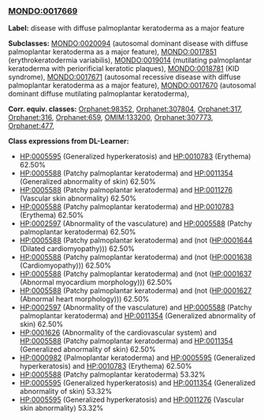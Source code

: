 
### [MONDO:0017669](http://purl.obolibrary.org/obo/MONDO_0017669)
**Label:** disease with diffuse palmoplantar keratoderma as a major feature

**Subclasses:** [MONDO:0020094](http://purl.obolibrary.org/obo/MONDO_0020094) (autosomal dominant disease with diffuse palmoplantar keratoderma as a major feature), [MONDO:0017851](http://purl.obolibrary.org/obo/MONDO_0017851) (erythrokeratodermia variabilis), [MONDO:0019014](http://purl.obolibrary.org/obo/MONDO_0019014) (mutilating palmoplantar keratoderma with periorificial keratotic plaques), [MONDO:0018781](http://purl.obolibrary.org/obo/MONDO_0018781) (KID syndrome), [MONDO:0017671](http://purl.obolibrary.org/obo/MONDO_0017671) (autosomal recessive disease with diffuse palmoplantar keratoderma as a major feature), [MONDO:0017670](http://purl.obolibrary.org/obo/MONDO_0017670) (autosomal dominant diffuse mutilating palmoplantar keratoderma), 

**Corr. equiv. classes:** [Orphanet:98352](http://www.orpha.net/ORDO/Orphanet_98352), [Orphanet:307804](http://www.orpha.net/ORDO/Orphanet_307804), [Orphanet:317](http://www.orpha.net/ORDO/Orphanet_317), [Orphanet:316](http://www.orpha.net/ORDO/Orphanet_316), [Orphanet:659](http://www.orpha.net/ORDO/Orphanet_659), [OMIM:133200](http://purl.obolibrary.org/obo/OMIM_133200), [Orphanet:307773](http://www.orpha.net/ORDO/Orphanet_307773), [Orphanet:477](http://www.orpha.net/ORDO/Orphanet_477), 

**Class expressions from DL-Learner:**

- [HP:0005595](http://purl.obolibrary.org/obo/HP_0005595) (Generalized hyperkeratosis) and [HP:0010783](http://purl.obolibrary.org/obo/HP_0010783) (Erythema) 62.50%
- [HP:0005588](http://purl.obolibrary.org/obo/HP_0005588) (Patchy palmoplantar keratoderma) and [HP:0011354](http://purl.obolibrary.org/obo/HP_0011354) (Generalized abnormality of skin) 62.50%
- [HP:0005588](http://purl.obolibrary.org/obo/HP_0005588) (Patchy palmoplantar keratoderma) and [HP:0011276](http://purl.obolibrary.org/obo/HP_0011276) (Vascular skin abnormality) 62.50%
- [HP:0005588](http://purl.obolibrary.org/obo/HP_0005588) (Patchy palmoplantar keratoderma) and [HP:0010783](http://purl.obolibrary.org/obo/HP_0010783) (Erythema) 62.50%
- [HP:0002597](http://purl.obolibrary.org/obo/HP_0002597) (Abnormality of the vasculature) and [HP:0005588](http://purl.obolibrary.org/obo/HP_0005588) (Patchy palmoplantar keratoderma) 62.50%
- [HP:0005588](http://purl.obolibrary.org/obo/HP_0005588) (Patchy palmoplantar keratoderma) and (not ([HP:0001644](http://purl.obolibrary.org/obo/HP_0001644) (Dilated cardiomyopathy))) 62.50%
- [HP:0005588](http://purl.obolibrary.org/obo/HP_0005588) (Patchy palmoplantar keratoderma) and (not ([HP:0001638](http://purl.obolibrary.org/obo/HP_0001638) (Cardiomyopathy))) 62.50%
- [HP:0005588](http://purl.obolibrary.org/obo/HP_0005588) (Patchy palmoplantar keratoderma) and (not ([HP:0001637](http://purl.obolibrary.org/obo/HP_0001637) (Abnormal myocardium morphology))) 62.50%
- [HP:0005588](http://purl.obolibrary.org/obo/HP_0005588) (Patchy palmoplantar keratoderma) and (not ([HP:0001627](http://purl.obolibrary.org/obo/HP_0001627) (Abnormal heart morphology))) 62.50%
- [HP:0002597](http://purl.obolibrary.org/obo/HP_0002597) (Abnormality of the vasculature) and [HP:0005588](http://purl.obolibrary.org/obo/HP_0005588) (Patchy palmoplantar keratoderma) and [HP:0011354](http://purl.obolibrary.org/obo/HP_0011354) (Generalized abnormality of skin) 62.50%
- [HP:0001626](http://purl.obolibrary.org/obo/HP_0001626) (Abnormality of the cardiovascular system) and [HP:0005588](http://purl.obolibrary.org/obo/HP_0005588) (Patchy palmoplantar keratoderma) and [HP:0011354](http://purl.obolibrary.org/obo/HP_0011354) (Generalized abnormality of skin) 62.50%
- [HP:0000982](http://purl.obolibrary.org/obo/HP_0000982) (Palmoplantar keratoderma) and [HP:0005595](http://purl.obolibrary.org/obo/HP_0005595) (Generalized hyperkeratosis) and [HP:0010783](http://purl.obolibrary.org/obo/HP_0010783) (Erythema) 62.50%
- [HP:0005588](http://purl.obolibrary.org/obo/HP_0005588) (Patchy palmoplantar keratoderma) 53.32%
- [HP:0005595](http://purl.obolibrary.org/obo/HP_0005595) (Generalized hyperkeratosis) and [HP:0011354](http://purl.obolibrary.org/obo/HP_0011354) (Generalized abnormality of skin) 53.32%
- [HP:0005595](http://purl.obolibrary.org/obo/HP_0005595) (Generalized hyperkeratosis) and [HP:0011276](http://purl.obolibrary.org/obo/HP_0011276) (Vascular skin abnormality) 53.32%



